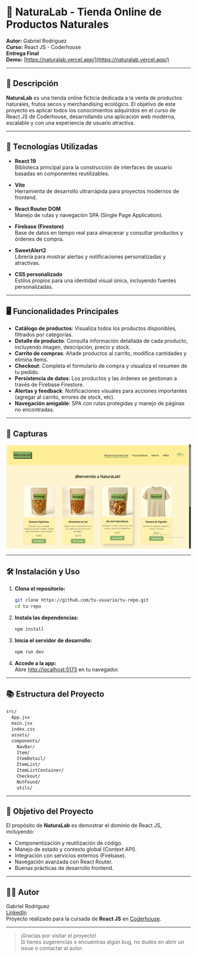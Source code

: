 # 🌱 NaturaLab - Tienda Online de Productos Naturales

**Autor:** Gabriel Rodriguez  
**Curso:** React JS - Coderhouse  
**Entrega Final**  
**Demo:** [https://naturalab.vercel.app/](https://naturalab.vercel.app/)

---

## 🛒 Descripción

**NaturaLab** es una tienda online ficticia dedicada a la venta de productos naturales, frutos secos y merchandising ecológico. El objetivo de este proyecto es aplicar todos los conocimientos adquiridos en el curso de React JS de Coderhouse, desarrollando una aplicación web moderna, escalable y con una experiencia de usuario atractiva.

---

## 🚀 Tecnologías Utilizadas

- **React 19**  
  Biblioteca principal para la construcción de interfaces de usuario basadas en componentes reutilizables.

- **Vite**  
  Herramienta de desarrollo ultrarrápida para proyectos modernos de frontend.

- **React Router DOM**  
  Manejo de rutas y navegación SPA (Single Page Application).

- **Firebase (Firestore)**  
  Base de datos en tiempo real para almacenar y consultar productos y órdenes de compra.

- **SweetAlert2**  
  Librería para mostrar alertas y notificaciones personalizadas y atractivas.

- **CSS personalizado**  
  Estilos propios para una identidad visual única, incluyendo fuentes personalizadas.

---

## 🖥️ Funcionalidades Principales

- **Catálogo de productos**: Visualiza todos los productos disponibles, filtrados por categorías.
- **Detalle de producto**: Consulta información detallada de cada producto, incluyendo imagen, descripción, precio y stock.
- **Carrito de compras**: Añade productos al carrito, modifica cantidades y elimina ítems.
- **Checkout**: Completa el formulario de compra y visualiza el resumen de tu pedido.
- **Persistencia de datos**: Los productos y las órdenes se gestionan a través de Firebase Firestore.
- **Alertas y feedback**: Notificaciones visuales para acciones importantes (agregar al carrito, errores de stock, etc).
- **Navegación amigable**: SPA con rutas protegidas y manejo de páginas no encontradas.

---

## 📸 Capturas

![Vista principal de NaturaLab](src/assets/CapturaDeTienda.png)

---

## 🛠️ Instalación y Uso

1. **Clona el repositorio:**

   ```bash
   git clone https://github.com/tu-usuario/tu-repo.git
   cd tu-repo
   ```

2. **Instala las dependencias:**

   ```bash
   npm install
   ```

3. **Inicia el servidor de desarrollo:**

   ```bash
   npm run dev
   ```

4. **Accede a la app:**  
   Abre [http://localhost:5173](http://localhost:5173) en tu navegador.

---

## 📚 Estructura del Proyecto

```
src/
  App.jsx
  main.jsx
  index.css
  assets/
  components/
    NavBar/
    Item/
    ItemDetail/
    ItemList/
    ItemListContainer/
    Checkout/
    NotFound/
    utils/
```

---

## 🎯 Objetivo del Proyecto

El propósito de **NaturaLab** es demostrar el dominio de React JS, incluyendo:

- Componentización y reutilización de código.
- Manejo de estado y contexto global (Context API).
- Integración con servicios externos (Firebase).
- Navegación avanzada con React Router.
- Buenas prácticas de desarrollo frontend.

---

## 👨‍💻 Autor

Gabriel Rodriguez  
[LinkedIn](https://www.linkedin.com/in/tu-linkedin)  
Proyecto realizado para la cursada de **React JS** en [Coderhouse](https://www.coderhouse.com/).

---

> ¡Gracias por visitar el proyecto!  
> Si tienes sugerencias o encuentras algún bug, no dudes en abrir un issue o contactar al autor.

